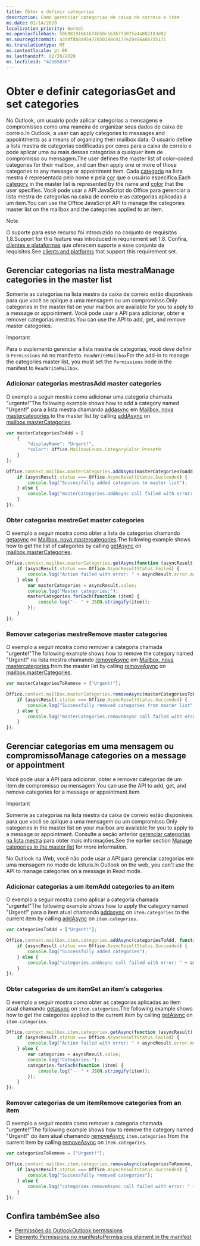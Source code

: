 ```yaml
---
title: Obter e definir categorias
description: Como gerenciar categorias de caixa de correio e item
ms.date: 01/14/2020
localization_priority: Normal
ms.openlocfilehash: 50b98191661674b50c5636733075e4a882183d82
ms.sourcegitcommit: a3ddfdb8a95477850148c4177e20e56a8673517c
ms.translationtype: MT
ms.contentlocale: pt-BR
ms.lasthandoff: 02/20/2020
ms.locfileid: "42165836"
---
```

# <a name="get-and-set-categories"></a><span data-ttu-id="6bee1-103">Obter e definir categorias</span><span class="sxs-lookup"><span data-stu-id="6bee1-103">Get and set categories</span></span>

<span data-ttu-id="6bee1-104">No Outlook, um usuário pode aplicar categorias a mensagens e compromissos como uma maneira de organizar seus dados de caixa de correio.</span><span class="sxs-lookup"><span data-stu-id="6bee1-104">In Outlook, a user can apply categories to messages and appointments as a means of organizing their mailbox data.</span></span> <span data-ttu-id="6bee1-105">O usuário define a lista mestra de categorias codificadas por cores para a caixa de correio e pode aplicar uma ou mais dessas categorias a qualquer item de compromisso ou mensagem.</span><span class="sxs-lookup"><span data-stu-id="6bee1-105">The user defines the master list of color-coded categories for their mailbox, and can then apply one or more of those categories to any message or appointment item.</span></span> <span data-ttu-id="6bee1-106">Cada [categoria](/javascript/api/outlook/office.categorydetails) na lista mestra é representada pelo nome e pela [cor](/javascript/api/outlook/office.mailboxenums.categorycolor) que o usuário especifica.</span><span class="sxs-lookup"><span data-stu-id="6bee1-106">Each [category](/javascript/api/outlook/office.categorydetails) in the master list is represented by the name and [color](/javascript/api/outlook/office.mailboxenums.categorycolor) that the user specifies.</span></span> <span data-ttu-id="6bee1-107">Você pode usar a API JavaScript do Office para gerenciar a lista mestra de categorias na caixa de correio e as categorias aplicadas a um item.</span><span class="sxs-lookup"><span data-stu-id="6bee1-107">You can use the Office JavaScript API to manage the categories master list on the mailbox and the categories applied to an item.</span></span>

> [!NOTE]
> <span data-ttu-id="6bee1-108">O suporte para esse recurso foi introduzido no conjunto de requisitos 1,8.</span><span class="sxs-lookup"><span data-stu-id="6bee1-108">Support for this feature was introduced in requirement set 1.8.</span></span> <span data-ttu-id="6bee1-109">Confira, [clientes e plataformas](../reference/requirement-sets/outlook-api-requirement-sets.md#requirement-sets-supported-by-exchange-servers-and-outlook-clients) que oferecem suporte a esse conjunto de requisitos.</span><span class="sxs-lookup"><span data-stu-id="6bee1-109">See [clients and platforms](../reference/requirement-sets/outlook-api-requirement-sets.md#requirement-sets-supported-by-exchange-servers-and-outlook-clients) that support this requirement set.</span></span>

## <a name="manage-categories-in-the-master-list"></a><span data-ttu-id="6bee1-110">Gerenciar categorias na lista mestra</span><span class="sxs-lookup"><span data-stu-id="6bee1-110">Manage categories in the master list</span></span>

<span data-ttu-id="6bee1-111">Somente as categorias na lista mestra da caixa de correio estão disponíveis para que você se aplique a uma mensagem ou um compromisso.</span><span class="sxs-lookup"><span data-stu-id="6bee1-111">Only categories in the master list on your mailbox are available for you to apply to a message or appointment.</span></span> <span data-ttu-id="6bee1-112">Você pode usar a API para adicionar, obter e remover categorias mestras.</span><span class="sxs-lookup"><span data-stu-id="6bee1-112">You can use the API to add, get, and remove master categories.</span></span>

> [!IMPORTANT]
> <span data-ttu-id="6bee1-113">Para o suplemento gerenciar a lista mestra de categorias, você deve definir o `Permissions` nó no manifesto. `ReadWriteMailbox`</span><span class="sxs-lookup"><span data-stu-id="6bee1-113">For the add-in to manage the categories master list, you must set the `Permissions` node in the manifest to `ReadWriteMailbox`.</span></span>

### <a name="add-master-categories"></a><span data-ttu-id="6bee1-114">Adicionar categorias mestras</span><span class="sxs-lookup"><span data-stu-id="6bee1-114">Add master categories</span></span>

<span data-ttu-id="6bee1-115">O exemplo a seguir mostra como adicionar uma categoria chamada "urgente!"</span><span class="sxs-lookup"><span data-stu-id="6bee1-115">The following example shows how to add a category named "Urgent!"</span></span> <span data-ttu-id="6bee1-116">para a lista mestra chamando [addasync](/javascript/api/outlook/office.mastercategories#addasync-categories--options--callback-) em [Mailbox. nova mastercategories](/javascript/api/outlook/office.mailbox#mastercategories).</span><span class="sxs-lookup"><span data-stu-id="6bee1-116">to the master list by calling [addAsync](/javascript/api/outlook/office.mastercategories#addasync-categories--options--callback-) on [mailbox.masterCategories](/javascript/api/outlook/office.mailbox#mastercategories).</span></span>

```js
var masterCategoriesToAdd = [
    {
        "displayName": "Urgent!",
        "color": Office.MailboxEnums.CategoryColor.Preset0
    }
];

Office.context.mailbox.masterCategories.addAsync(masterCategoriesToAdd, function (asyncResult) {
    if (asyncResult.status === Office.AsyncResultStatus.Succeeded) {
        console.log("Successfully added categories to master list");
    } else {
        console.log("masterCategories.addAsync call failed with error: " + asyncResult.error.message);
    }
});
```

### <a name="get-master-categories"></a><span data-ttu-id="6bee1-117">Obter categorias mestre</span><span class="sxs-lookup"><span data-stu-id="6bee1-117">Get master categories</span></span>

<span data-ttu-id="6bee1-118">O exemplo a seguir mostra como obter a lista de categorias chamando [getasync](/javascript/api/outlook/office.mastercategories#getasync-options--callback-) no [Mailbox. nova mastercategories](/javascript/api/outlook/office.mailbox#mastercategories).</span><span class="sxs-lookup"><span data-stu-id="6bee1-118">The following example shows how to get the list of categories by calling [getAsync](/javascript/api/outlook/office.mastercategories#getasync-options--callback-) on [mailbox.masterCategories](/javascript/api/outlook/office.mailbox#mastercategories).</span></span>

```js
Office.context.mailbox.masterCategories.getAsync(function (asyncResult) {
    if (asyncResult.status === Office.AsyncResultStatus.Failed) {
        console.log("Action failed with error: " + asyncResult.error.message);
    } else {
        var masterCategories = asyncResult.value;
        console.log("Master categories:");
        masterCategories.forEach(function (item) {
            console.log("-- " + JSON.stringify(item));
        });
    }
});
```

### <a name="remove-master-categories"></a><span data-ttu-id="6bee1-119">Remover categorias mestre</span><span class="sxs-lookup"><span data-stu-id="6bee1-119">Remove master categories</span></span>

<span data-ttu-id="6bee1-120">O exemplo a seguir mostra como remover a categoria chamada "urgente!"</span><span class="sxs-lookup"><span data-stu-id="6bee1-120">The following example shows how to remove the category named "Urgent!"</span></span> <span data-ttu-id="6bee1-121">na lista mestra chamando [removeAsync](/javascript/api/outlook/office.mastercategories#removeasync-categories--options--callback-) em [Mailbox. nova mastercategories](/javascript/api/outlook/office.mailbox#mastercategories).</span><span class="sxs-lookup"><span data-stu-id="6bee1-121">from the master list by calling [removeAsync](/javascript/api/outlook/office.mastercategories#removeasync-categories--options--callback-) on [mailbox.masterCategories](/javascript/api/outlook/office.mailbox#mastercategories).</span></span>

```js
var masterCategoriesToRemove = ["Urgent!"];

Office.context.mailbox.masterCategories.removeAsync(masterCategoriesToRemove, function (asyncResult) {
    if (asyncResult.status === Office.AsyncResultStatus.Succeeded) {
        console.log("Successfully removed categories from master list");
    } else {
        console.log("masterCategories.removeAsync call failed with error: " + asyncResult.error.message);
    }
});
```

## <a name="manage-categories-on-a-message-or-appointment"></a><span data-ttu-id="6bee1-122">Gerenciar categorias em uma mensagem ou compromisso</span><span class="sxs-lookup"><span data-stu-id="6bee1-122">Manage categories on a message or appointment</span></span>

<span data-ttu-id="6bee1-123">Você pode usar a API para adicionar, obter e remover categorias de um item de compromisso ou mensagem.</span><span class="sxs-lookup"><span data-stu-id="6bee1-123">You can use the API to add, get, and remove categories for a message or appointment item.</span></span>

> [!IMPORTANT]
> <span data-ttu-id="6bee1-124">Somente as categorias na lista mestra da caixa de correio estão disponíveis para que você se aplique a uma mensagem ou um compromisso.</span><span class="sxs-lookup"><span data-stu-id="6bee1-124">Only categories in the master list on your mailbox are available for you to apply to a message or appointment.</span></span> <span data-ttu-id="6bee1-125">Consulte a seção anterior [gerenciar categorias na lista mestra](#manage-categories-in-the-master-list) para obter mais informações.</span><span class="sxs-lookup"><span data-stu-id="6bee1-125">See the earlier section [Manage categories in the master list](#manage-categories-in-the-master-list) for more information.</span></span>
>
> <span data-ttu-id="6bee1-126">No Outlook na Web, você não pode usar a API para gerenciar categorias em uma mensagem no modo de leitura.</span><span class="sxs-lookup"><span data-stu-id="6bee1-126">In Outlook on the web, you can't use the API to manage categories on a message in Read mode.</span></span>

### <a name="add-categories-to-an-item"></a><span data-ttu-id="6bee1-127">Adicionar categorias a um item</span><span class="sxs-lookup"><span data-stu-id="6bee1-127">Add categories to an item</span></span>

<span data-ttu-id="6bee1-128">O exemplo a seguir mostra como aplicar a categoria chamada "urgente!"</span><span class="sxs-lookup"><span data-stu-id="6bee1-128">The following example shows how to apply the category named "Urgent!"</span></span> <span data-ttu-id="6bee1-129">para o item atual chamando [addasync](/javascript/api/outlook/office.categories#addasync-categories--options--callback-) on `item.categories`.</span><span class="sxs-lookup"><span data-stu-id="6bee1-129">to the current item by calling [addAsync](/javascript/api/outlook/office.categories#addasync-categories--options--callback-) on `item.categories`.</span></span>

```js
var categoriesToAdd = ["Urgent!"];

Office.context.mailbox.item.categories.addAsync(categoriesToAdd, function (asyncResult) {
    if (asyncResult.status === Office.AsyncResultStatus.Succeeded) {
        console.log("Successfully added categories");
    } else {
        console.log("categories.addAsync call failed with error: " + asyncResult.error.message);
    }
});
```

### <a name="get-an-items-categories"></a><span data-ttu-id="6bee1-130">Obter categorias de um item</span><span class="sxs-lookup"><span data-stu-id="6bee1-130">Get an item's categories</span></span>

<span data-ttu-id="6bee1-131">O exemplo a seguir mostra como obter as categorias aplicadas ao item atual chamando [getasync](/javascript/api/outlook/office.categories#getasync-options--callback-) on `item.categories`.</span><span class="sxs-lookup"><span data-stu-id="6bee1-131">The following example shows how to get the categories applied to the current item by calling [getAsync](/javascript/api/outlook/office.categories#getasync-options--callback-) on `item.categories`.</span></span>

```js
Office.context.mailbox.item.categories.getAsync(function (asyncResult) {
    if (asyncResult.status === Office.AsyncResultStatus.Failed) {
        console.log("Action failed with error: " + asyncResult.error.message);
    } else {
        var categories = asyncResult.value;
        console.log("Categories:");
        categories.forEach(function (item) {
            console.log("-- " + JSON.stringify(item));
        });
    }
});
```

### <a name="remove-categories-from-an-item"></a><span data-ttu-id="6bee1-132">Remover categorias de um item</span><span class="sxs-lookup"><span data-stu-id="6bee1-132">Remove categories from an item</span></span>

<span data-ttu-id="6bee1-133">O exemplo a seguir mostra como remover a categoria chamada "urgente!"</span><span class="sxs-lookup"><span data-stu-id="6bee1-133">The following example shows how to remove the category named "Urgent!"</span></span> <span data-ttu-id="6bee1-134">do item atual chamando [removeAsync](/javascript/api/outlook/office.categories#removeasync-categories--options--callback-) `item.categories`.</span><span class="sxs-lookup"><span data-stu-id="6bee1-134">from the current item by calling [removeAsync](/javascript/api/outlook/office.categories#removeasync-categories--options--callback-) on `item.categories`.</span></span>

```js
var categoriesToRemove = ["Urgent!"];

Office.context.mailbox.item.categories.removeAsync(categoriesToRemove, function (asyncResult) {
    if (asyncResult.status === Office.AsyncResultStatus.Succeeded) {
        console.log("Successfully removed categories");
    } else {
        console.log("categories.removeAsync call failed with error: " + asyncResult.error.message);
    }
});
```

## <a name="see-also"></a><span data-ttu-id="6bee1-135">Confira também</span><span class="sxs-lookup"><span data-stu-id="6bee1-135">See also</span></span>

- [<span data-ttu-id="6bee1-136">Permissões do Outlook</span><span class="sxs-lookup"><span data-stu-id="6bee1-136">Outlook permissions</span></span>](understanding-outlook-add-in-permissions.md)
- [<span data-ttu-id="6bee1-137">Elemento Permissions no manifesto</span><span class="sxs-lookup"><span data-stu-id="6bee1-137">Permissions element in the manifest</span></span>](../reference/manifest/permissions.md)
